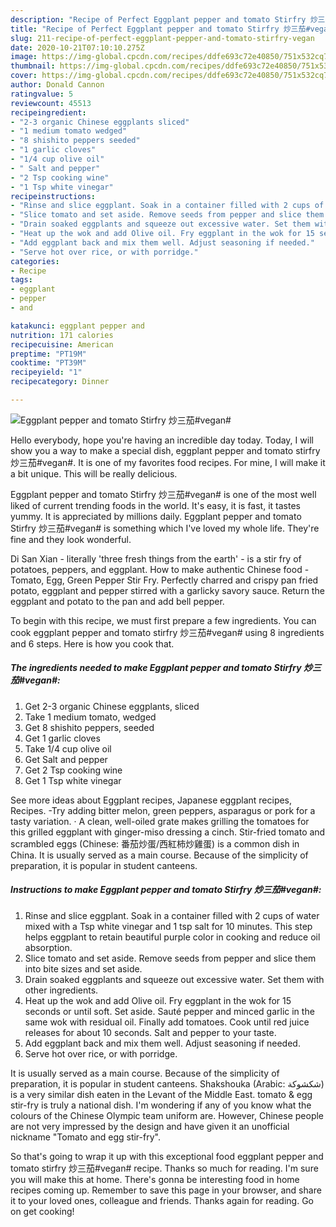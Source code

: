 ```yaml
---
description: "Recipe of Perfect Eggplant pepper and tomato Stirfry 炒三茄#vegan#"
title: "Recipe of Perfect Eggplant pepper and tomato Stirfry 炒三茄#vegan#"
slug: 211-recipe-of-perfect-eggplant-pepper-and-tomato-stirfry-vegan
date: 2020-10-21T07:10:10.275Z
image: https://img-global.cpcdn.com/recipes/ddfe693c72e40850/751x532cq70/eggplant-pepper-and-tomato-stirfry-炒三茄vegan-recipe-main-photo.jpg
thumbnail: https://img-global.cpcdn.com/recipes/ddfe693c72e40850/751x532cq70/eggplant-pepper-and-tomato-stirfry-炒三茄vegan-recipe-main-photo.jpg
cover: https://img-global.cpcdn.com/recipes/ddfe693c72e40850/751x532cq70/eggplant-pepper-and-tomato-stirfry-炒三茄vegan-recipe-main-photo.jpg
author: Donald Cannon
ratingvalue: 5
reviewcount: 45513
recipeingredient:
- "2-3 organic Chinese eggplants sliced"
- "1 medium tomato wedged"
- "8 shishito peppers seeded"
- "1 garlic cloves"
- "1/4 cup olive oil"
- " Salt and pepper"
- "2 Tsp cooking wine"
- "1 Tsp white vinegar"
recipeinstructions:
- "Rinse and slice eggplant. Soak in a container filled with 2 cups of water mixed with a Tsp white vinegar and 1 tsp salt for 10 minutes. This step helps eggplant to retain beautiful purple color in cooking and reduce oil absorption."
- "Slice tomato and set aside. Remove seeds from pepper and slice them into bite sizes and set aside."
- "Drain soaked eggplants and squeeze out excessive water. Set them with other ingredients."
- "Heat up the wok and add Olive oil. Fry eggplant in the wok for 15 seconds or until soft. Set aside. Sauté pepper and minced garlic in the same wok with residual oil. Finally add tomatoes. Cook until red juice releases for about 10 seconds. Salt and pepper to your taste."
- "Add eggplant back and mix them well. Adjust seasoning if needed."
- "Serve hot over rice, or with porridge."
categories:
- Recipe
tags:
- eggplant
- pepper
- and

katakunci: eggplant pepper and 
nutrition: 171 calories
recipecuisine: American
preptime: "PT19M"
cooktime: "PT39M"
recipeyield: "1"
recipecategory: Dinner

---
```



![Eggplant pepper and tomato Stirfry 炒三茄#vegan#](https://img-global.cpcdn.com/recipes/ddfe693c72e40850/751x532cq70/eggplant-pepper-and-tomato-stirfry-炒三茄vegan-recipe-main-photo.jpg)

Hello everybody, hope you're having an incredible day today. Today, I will show you a way to make a special dish, eggplant pepper and tomato stirfry 炒三茄#vegan#. It is one of my favorites food recipes. For mine, I will make it a bit unique. This will be really delicious.

Eggplant pepper and tomato Stirfry 炒三茄#vegan# is one of the most well liked of current trending foods in the world. It's easy, it is fast, it tastes yummy. It is appreciated by millions daily. Eggplant pepper and tomato Stirfry 炒三茄#vegan# is something which I've loved my whole life. They're fine and they look wonderful.

Di San Xian - literally &#39;three fresh things from the earth&#39; - is a stir fry of potatoes, peppers, and eggplant. How to make authentic Chinese food - Tomato, Egg, Green Pepper Stir Fry. Perfectly charred and crispy pan fried potato, eggplant and pepper stirred with a garlicky savory sauce. Return the eggplant and potato to the pan and add bell pepper.


To begin with this recipe, we must first prepare a few ingredients. You can cook eggplant pepper and tomato stirfry 炒三茄#vegan# using 8 ingredients and 6 steps. Here is how you cook that.

<!--inarticleads1-->

##### The ingredients needed to make Eggplant pepper and tomato Stirfry 炒三茄#vegan#:

1. Get 2-3 organic Chinese eggplants, sliced
1. Take 1 medium tomato, wedged
1. Get 8 shishito peppers, seeded
1. Get 1 garlic cloves
1. Take 1/4 cup olive oil
1. Get  Salt and pepper
1. Get 2 Tsp cooking wine
1. Get 1 Tsp white vinegar


See more ideas about Eggplant recipes, Japanese eggplant recipes, Recipes. -Try adding bitter melon, green peppers, asparagus or pork for a tasty variation. · A clean, well-oiled grate makes grilling the tomatoes for this grilled eggplant with ginger-miso dressing a cinch. Stir-fried tomato and scrambled eggs (Chinese: 番茄炒蛋/西紅柿炒雞蛋) is a common dish in China. It is usually served as a main course. Because of the simplicity of preparation, it is popular in student canteens. 

<!--inarticleads2-->

##### Instructions to make Eggplant pepper and tomato Stirfry 炒三茄#vegan#:

1. Rinse and slice eggplant. Soak in a container filled with 2 cups of water mixed with a Tsp white vinegar and 1 tsp salt for 10 minutes. This step helps eggplant to retain beautiful purple color in cooking and reduce oil absorption.
1. Slice tomato and set aside. Remove seeds from pepper and slice them into bite sizes and set aside.
1. Drain soaked eggplants and squeeze out excessive water. Set them with other ingredients.
1. Heat up the wok and add Olive oil. Fry eggplant in the wok for 15 seconds or until soft. Set aside. Sauté pepper and minced garlic in the same wok with residual oil. Finally add tomatoes. Cook until red juice releases for about 10 seconds. Salt and pepper to your taste.
1. Add eggplant back and mix them well. Adjust seasoning if needed.
1. Serve hot over rice, or with porridge.


It is usually served as a main course. Because of the simplicity of preparation, it is popular in student canteens. Shakshouka (Arabic: شكشوكة) is a very similar dish eaten in the Levant of the Middle East. tomato &amp; egg stir-fry is truly a national dish. I&#39;m wondering if any of you know what the colours of the Chinese Olympic team uniform are. However, Chinese people are not very impressed by the design and have given it an unofficial nickname &#34;Tomato and egg stir-fry&#34;. 

So that's going to wrap it up with this exceptional food eggplant pepper and tomato stirfry 炒三茄#vegan# recipe. Thanks so much for reading. I'm sure you will make this at home. There's gonna be interesting food in home recipes coming up. Remember to save this page in your browser, and share it to your loved ones, colleague and friends. Thanks again for reading. Go on get cooking!
